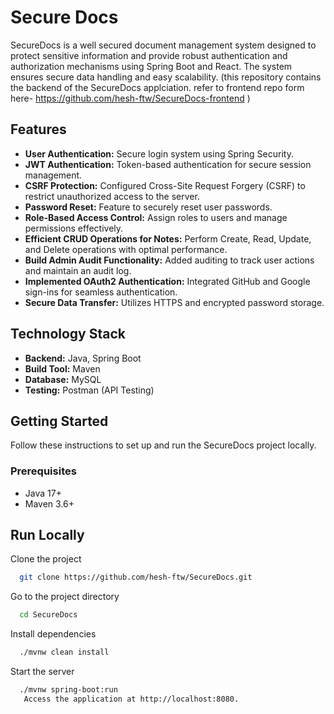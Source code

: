 
# Secure Docs

SecureDocs is a well secured document management system designed to protect sensitive information and provide robust authentication and authorization mechanisms using Spring Boot and React. The system ensures secure data handling and easy scalability.
(this repository contains the backend of the SecureDocs applciation. 
 refer to frontend repo form here- https://github.com/hesh-ftw/SecureDocs-frontend )

## Features
- **User Authentication:** Secure login system using Spring Security.
- **JWT Authentication:** Token-based authentication for secure session management.
- **CSRF Protection:** Configured Cross-Site Request Forgery (CSRF) to restrict unauthorized access to the server.
- **Password Reset:** Feature to securely reset user passwords.
- **Role-Based Access Control:** Assign roles to users and manage permissions effectively.
- **Efficient CRUD Operations for Notes:** Perform Create, Read, Update, and Delete operations with optimal performance.
- **Build Admin Audit Functionality:** Added auditing to track user actions and maintain an audit log.
- **Implemented OAuth2 Authentication:** Integrated GitHub and Google sign-ins for seamless authentication.
- **Secure Data Transfer:** Utilizes HTTPS and encrypted password storage.

## Technology Stack
- **Backend:** Java, Spring Boot 
- **Build Tool:** Maven
- **Database:** MySQL
- **Testing:** Postman (API Testing)


## Getting Started
Follow these instructions to set up and run the SecureDocs project locally.

### Prerequisites
- Java 17+
- Maven 3.6+




## Run Locally

Clone the project

```bash
  git clone https://github.com/hesh-ftw/SecureDocs.git
```

Go to the project directory

```bash
  cd SecureDocs
```

Install dependencies

```bash
  ./mvnw clean install

```

Start the server

```bash
  ./mvnw spring-boot:run
   Access the application at http://localhost:8080.

```

